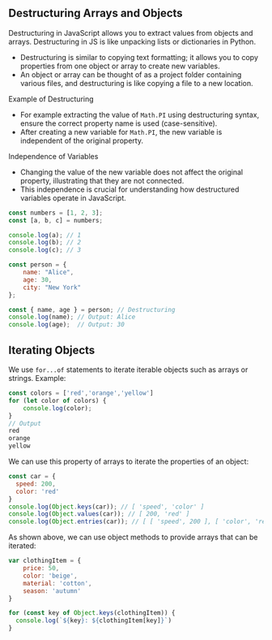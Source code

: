 

## Destructuring Arrays and Objects

Destructuring in JavaScript allows you to extract values from objects and arrays. Destructuring in JS is like unpacking lists or dictionaries in Python.

- Destructuring is similar to copying text formatting; it allows you to copy properties from one object or array to create new variables.
- An object or array can be thought of as a project folder containing various files, and destructuring is like copying a file to a new location.

Example of Destructuring
- For example extracting the value of `Math.PI` using destructuring syntax, ensure the correct property name is used (case-sensitive).
- After creating a new variable for `Math.PI`, the new variable is independent of the original property.

Independence of Variables
- Changing the value of the new variable does not affect the original property, illustrating that they are not connected.
- This independence is crucial for understanding how destructured variables operate in JavaScript.

```js
const numbers = [1, 2, 3];
const [a, b, c] = numbers;

console.log(a); // 1
console.log(b); // 2
console.log(c); // 3

const person = {
    name: "Alice",
    age: 30,
    city: "New York"
};

const { name, age } = person; // Destructuring
console.log(name); // Output: Alice
console.log(age);  // Output: 30
```

## Iterating Objects

We use `for...of` statements to iterate iterable objects such as arrays or strings. Example:

```js
const colors = ['red','orange','yellow']
for (let color of colors) {
    console.log(color);
}
// Output
red
orange
yellow
```

We can use this property of arrays to iterate the properties of an object:

```js
const car = {
  speed: 200,
  color: 'red'
}
console.log(Object.keys(car)); // [ 'speed', 'color' ]
console.log(Object.values(car)); // [ 200, 'red' ]
console.log(Object.entries(car)); // [ [ 'speed', 200 ], [ 'color', 'red' ] ]
```

As shown above, we can use object methods to provide arrays that can be iterated:

```js
var clothingItem = {
    price: 50,
    color: 'beige',
    material: 'cotton',
    season: 'autumn'
}

for (const key of Object.keys(clothingItem)) {
  console.log(`${key}: ${clothingItem[key]}`)
}
```
